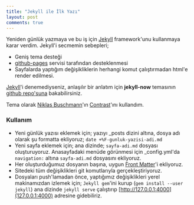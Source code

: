```yaml
---
title: "Jekyll ile İlk Yazı"
layout: post
comments: true
---
```


Yeniden günlük yazmaya ve bu iş için [Jekyll](https://jekyllrb.com/)
framework'unu kullanmaya karar verdim. Jekyll'i secmemin sebepleri; 
* Geniş tema desteği
* [github-pages](https://pages.github.com/) servisi tarafından desteklenmesi
* Sayfalarda yaptığım değişikliklerin herhangi komut çalıştırmadan
  html'e render edilmesi.

[Jekyll](https://jekyllrb.com/)'i denemediyseniz, anlaşılır bir anlatım için
**jekyll-now** temasının [github
repo'suna](https://github.com/barryclark/jekyll-now) bakabilirsiniz. 

Tema olarak [Niklas Buschmann](https://niklasbuschmann.github.io/contrast/)'ın
[Contrast](https://github.com/niklasbuschmann/contrast)'ını kullandım.

### Kullanım
* Yeni günlük yazısı eklemek için; yazıyı \_posts dizini altına, dosya adı olarak şu formatta ekliyoruz; `date +%F-gunluk-yazisi-adi.md`
* Yeni sayfa eklemek için; ana dizinde; `sayfa-adi.md` dosyası oluşturuyoruz. Anasayfadaki menüde görünmesi için \_config.yml'da `navigation:` altına `sayfa-adi.md` dosyasını ekliyoruz.
* Her oluşturduğumuz dosyanın başına, uygun [Front Matter](https://jekyllrb.com/docs/front-matter/)'i ekliyoruz.
* Sitedeki tüm değişiklikleri git komutlarıyla gerçekleştiriyoruz.
* Dosyaları push'lamadan önce, yaptığımız değişiklikleri yerel makinamızdan izlemek için; `Jekyll gem`'ini kurup (`gem install --user jekyll`) ana dizinde `jekyll serve` çalıştırıp [http://127.0.0.1:4000](127.0.0.1:4000) adresine gidebiliriz.
